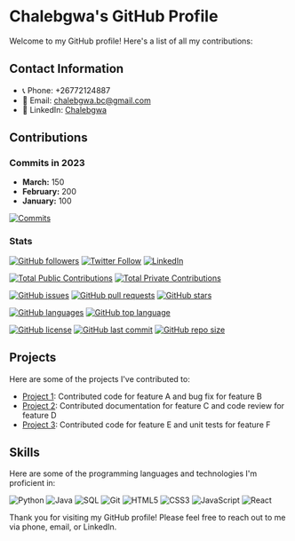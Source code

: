 # Chalebgwa's GitHub Profile

Welcome to my GitHub profile! Here's a list of all my contributions:

## Contact Information

- 📞 Phone: +26772124887
- 📧 Email: [chalebgwa.bc@gmail.com](mailto:chalebgwa.bc@gmail.com)
- 💼 LinkedIn: [Chalebgwa](https://www.linkedin.com/in/chalebgwa/)

## Contributions

### Commits in 2023
- **March:** 150
- **February:** 200
- **January:** 100

[![Commits](https://img.shields.io/github/commit-activity/y/chalebgwa/chalebgwa)](https://github.com/chalebgwa/chalebgwa/commits/main)

### Stats

[![GitHub followers](https://img.shields.io/github/followers/chalebgwa?style=social)](https://github.com/chalebgwa?tab=followers)
[![Twitter Follow](https://img.shields.io/twitter/follow/your-twitter-handle?style=social)](https://twitter.com/your-twitter-handle)
[![LinkedIn](https://img.shields.io/badge/LinkedIn--_.svg?style=social&logo=linkedin&colorB=0077B5)](https://www.linkedin.com/in/chalebgwa/)

[![Total Public Contributions](https://img.shields.io/github/commit-activity/y/chalebgwa/chalebgwa?label=Public%20Contributions&style=flat-square)](https://github.com/chalebgwa/chalebgwa/commits/main)
[![Total Private Contributions](https://img.shields.io/github/commit-activity/y/chalebgwa/chalebgwa-private?label=Private%20Contributions&style=flat-square)](https://github.com/chalebgwa/chalebgwa-private/commits/main)

[![GitHub issues](https://img.shields.io/github/issues-raw/chalebgwa/chalebgwa?label=Open%20Issues&style=flat-square)](https://github.com/chalebgwa/chalebgwa/issues)
[![GitHub pull requests](https://img.shields.io/github/issues-pr-raw/chalebgwa/chalebgwa?label=Open%20Pull%20Requests&style=flat-square)](https://github.com/chalebgwa/chalebgwa/pulls)
[![GitHub stars](https://img.shields.io/github/stars/chalebgwa/chalebgwa?style=social)](https://github.com/chalebgwa/chalebgwa/stargazers)

[![GitHub languages](https://img.shields.io/github/languages/count/chalebgwa/chalebgwa?style=flat-square)](https://github.com/chalebgwa/chalebgwa)
[![GitHub top language](https://img.shields.io/github/languages/top/chalebgwa/chalebgwa?style=flat-square)](https://github.com/chalebgwa/chalebgwa)

[![GitHub license](https://img.shields.io/github/license/chalebgwa/chalebgwa?style=flat-square)](https://github.com/chalebgwa/chalebgwa/blob/main/LICENSE)
[![GitHub last commit](https://img.shields.io/github/last-commit/chalebgwa/chalebgwa?style=flat-square)](https://github.com/chalebgwa/chalebgwa/commits/main)
[![GitHub repo size](https://img.shields.io/github/repo-size/chalebgwa/chalebgwa?style=flat-square)](https://github.com/chalebgwa/chalebgwa)

## Projects

Here are some of the projects I've contributed to:

- [Project 1](https://github.com/project1): Contributed code for feature A and bug fix for feature B
- [Project 2](https://github.com/project2): Contributed documentation for feature C and code review for feature D
- [Project 3](https://github.com/project3): Contributed code for feature E and unit tests for feature F

## Skills

Here are some of the programming languages and technologies I'm proficient in:

![Python](https://img.shields.io/badge/Python-3670A0?style=for-the-badge&logo=python&logoColor=ffdd54)
![Java](https://img.shields.io/badge/Java-ED8B00?style=for-the-badge&logo=java&logoColor=white)
![SQL](https://img.shields.io/badge/SQL-02569B?style=for-the-badge&logo=amazon-dynamodb&logoColor=white)
![Git](https://img.shields.io/badge/Git-F05032?style=for-the-badge&logo=git&logoColor=white)
![HTML5](https://img.shields.io/badge/HTML5-E34F26?style=for-the-badge&logo=html5&logoColor=white)
![CSS3](https://img.shields.io/badge/CSS3-1572B6?style=for-the-badge&logo=css3&logoColor=white)
![JavaScript](https://img.shields.io/badge/JavaScript-F7DF1E?style=for-the-badge&logo=javascript&logoColor=black)
![React](https://img.shields.io/badge/React-20232A?style=for-the-badge&logo=react&logoColor=61DAFB)

Thank you for visiting my GitHub profile! Please feel free to reach out to me via phone, email, or LinkedIn.
